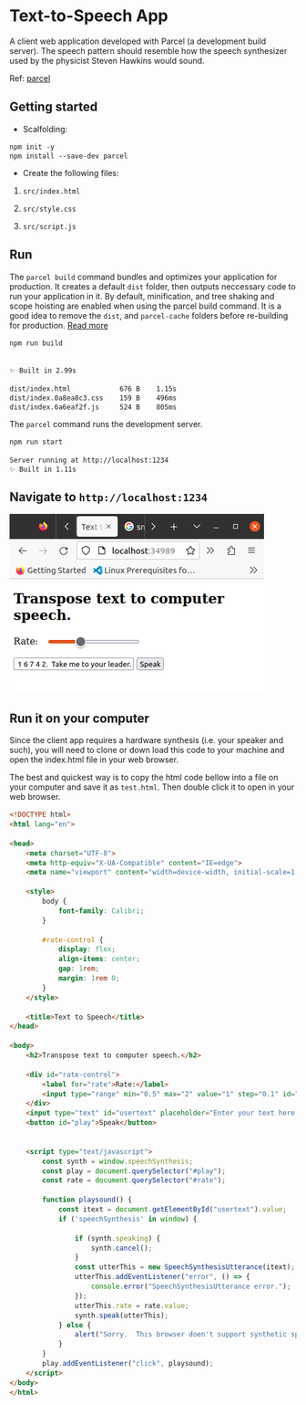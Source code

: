 # Text-to-Speech App

A client web application developed with Parcel (a development build server).  The speech pattern should resemble how the speech synthesizer used by the physicist Steven Hawkins would sound.

Ref: [parcel](https://parceljs.org/getting-started/webapp/)


## Getting started

* Scalfolding:

```script
npm init -y
npm install --save-dev parcel
```

* Create the following files:

1.  `src/index.html`

2.  `src/style.css`

3.  `src/script.js`

## Run

The `parcel build` command bundles and optimizes your application for production.  It creates a default `dist` folder, then outputs neccessary code to run your application in it.  By default, minification, and tree shaking and scope hoisting are enabled when using the parcel build command. It is a good idea to remove the `dist`, and `parcel-cache` folders before re-building for production.  [Read more](https://parceljs.org/features/production/)


```script
npm run build


✨ Built in 2.99s

dist/index.html            676 B    1.15s
dist/index.0a8ea8c3.css    159 B    496ms
dist/index.6a6eaf2f.js     524 B    805ms
```

The `parcel` command runs the development server.

```script
npm run start

Server running at http://localhost:1234
✨ Built in 1.11s
```

## Navigate to `http://localhost:1234`

![screenshot](text-to-speech.png)

## Run it on your computer

Since the client app requires a hardware synthesis (i.e. your speaker and such), you will need to clone or down load this code to your machine and open the index.html file in your web browser. 

The best and quickest way is to copy the html code bellow into a file on your computer and save it as `test.html`.  Then double click it to open in your web browser.

```html
<!DOCTYPE html>
<html lang="en">

<head>
    <meta charset="UTF-8">
    <meta http-equiv="X-UA-Compatible" content="IE=edge">
    <meta name="viewport" content="width=device-width, initial-scale=1.0">
    
    <style>
        body {
            font-family: Calibri;
        }
        
        #rate-control {
            display: flex;
            align-items: center;
            gap: 1rem;
            margin: 1rem 0;
        }
    </style>

    <title>Text to Speech</title>
</head>

<body>
    <h2>Transpose text to computer speech.</h2>

    <div id="rate-control">
        <label for="rate">Rate:</label>
        <input type="range" min="0.5" max="2" value="1" step="0.1" id="rate" />
    </div>
    <input type="text" id="usertext" placeholder="Enter your text here to be transposed" />
    <button id="play">Speak</button>


    <script type="text/javascript">
        const synth = window.speechSynthesis;
        const play = document.querySelector("#play");
        const rate = document.querySelector("#rate");

        function playsound() {
            const itext = document.getElementById("usertext").value;
            if ('speechSynthesis' in window) {

                if (synth.speaking) {
                    synth.cancel();
                }
                const utterThis = new SpeechSynthesisUtterance(itext);
                utterThis.addEventListener("error", () => {
                    console.error("SpeechSynthesisUtterance error.");
                });
                utterThis.rate = rate.value;
                synth.speak(utterThis);
            } else {
                alert("Sorry.  This browser doen't support synthetic speech");
            }
        }
        play.addEventListener("click", playsound);
    </script>
</body>
</html>
```


